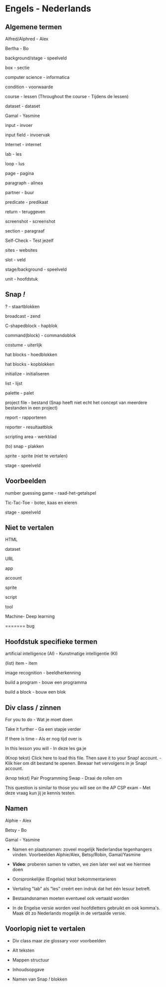 # Engels - Nederlands

## Algemene termen

Alfred/Alphred - Alex

Bertha - Bo

background/stage - speelveld

box - sectie

computer science - informatica

condition - voorwaarde

course - lessen (Throughout the course - Tijdens de lessen)

dataset - dataset

Gamal - Yasmine

input - invoer

input field - invoervak

Internet - internet

lab - les

loop - lus

page - pagina

paragraph - alinea

partner - buur

predicate - predikaat

return - teruggeven

screenshot - screenshot

section - paragraaf

Self-Check - Test jezelf

sites - websites

slot - veld

stage/background - speelveld

unit - hoofdstuk

## Snap *!*

? -  staartblokken

broadcast - zend

C-shapedblock - hapblok

command(block) - commandoblok

costume - uiterlijk

hat blocks - hoedblokken

hat blocks - kopblokken

initialize - initialiseren

list - lijst

palette - palet

project file - bestand (Snap heeft niet echt het concept van meerdere bestanden in een project)

report - rapporteren

reporter - resultaatblok

scripting area - werkblad

(to) snap - plakken

sprite - sprite (niet te vertalen)

stage - speelveld

## Voorbeelden

number guessing game - raad-het-getalspel

Tic-Tac-Toe - boter, kaas en eieren

stage - speelveld

## Niet te vertalen

HTML

dataset

URL

app

account

sprite

script

tool

Machine- Deep learning

=======
bug

## Hoofdstuk specifieke termen

artificial intelligence (AI) - Kunstmatige intelligentie (KI)

(list) item - item

image recognition - beeldherkenning

build a program - bouw een programma

build a block - bouw een blok

## Div class / zinnen

For you to do - Wat je moet doen

Take it further - Ga een stapje verder

If there is time - Als er nog tijd over is

In this lesson you will - In deze les ga je

(Knop tekst)
Click here to load this file. Then save it to your Snap! account. -
Klik hier om dit bestand te openen. Bewaar het vervolgens in je Snap! account.

(knop tekst)
Pair Programming Swap - Draai de rollen om

This question is similar to those you will see on the AP CSP exam - Met deze vraag kun jij je kennis testen.

## Namen

Alphie - Alex

Betsy - Bo

Gamal - Yasmine

- Namen en plaatsnamen: zoveel mogelijk Nederlandse tegenhangers vinden. Voorbeelden Alphie/Alex, Betsy/Robin, Gamal/Yasmine

- **Video**: proberen samen te vatten, we zien later wel wat we hiermee doen

- Oorspronkelijke (Engelse) tekst bekommentarieren

- Vertaling "lab" als "les" creërt een indruk dat het één lesuur betreft.  

- Bestaandsnamen moeten eventueel ook vertaald worden

- In de Engelse versie worden veel hoofdletters gebruikt en ook komma's. Maak dit zo Nederlands mogelijk in de vertaalde versie.

## Voorlopig niet te vertalen

- Div class maar zie glossary voor voorbeelden

- Alt teksten

- Mappen structuur

- Inhoudsopgave

- Namen van Snap *!* blokken
